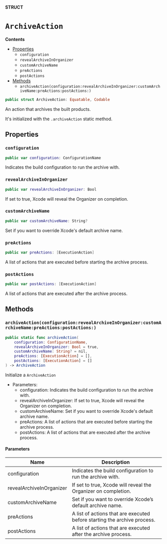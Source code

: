 **STRUCT**

# `ArchiveAction`

**Contents**

- [Properties](#properties)
  - `configuration`
  - `revealArchiveInOrganizer`
  - `customArchiveName`
  - `preActions`
  - `postActions`
- [Methods](#methods)
  - `archiveAction(configuration:revealArchiveInOrganizer:customArchiveName:preActions:postActions:)`

```swift
public struct ArchiveAction: Equatable, Codable
```

An action that archives the built products.

It's initialized with the `.archiveAction` static method.

## Properties
### `configuration`

```swift
public var configuration: ConfigurationName
```

Indicates the build configuration to run the archive with.

### `revealArchiveInOrganizer`

```swift
public var revealArchiveInOrganizer: Bool
```

If set to true, Xcode will reveal the Organizer on completion.

### `customArchiveName`

```swift
public var customArchiveName: String?
```

Set if you want to override Xcode's default archive name.

### `preActions`

```swift
public var preActions: [ExecutionAction]
```

A list of actions that are executed before starting the archive process.

### `postActions`

```swift
public var postActions: [ExecutionAction]
```

A list of actions that are executed after the archive process.

## Methods
### `archiveAction(configuration:revealArchiveInOrganizer:customArchiveName:preActions:postActions:)`

```swift
public static func archiveAction(
    configuration: ConfigurationName,
    revealArchiveInOrganizer: Bool = true,
    customArchiveName: String? = nil,
    preActions: [ExecutionAction] = [],
    postActions: [ExecutionAction] = []
) -> ArchiveAction
```

Initialize a `ArchiveAction`
- Parameters:
  - configuration: Indicates the build configuration to run the archive with.
  - revealArchiveInOrganizer: If set to true, Xcode will reveal the Organizer on completion.
  - customArchiveName: Set if you want to override Xcode's default archive name.
  - preActions: A list of actions that are executed before starting the archive process.
  - postActions: A list of actions that are executed after the archive process.

#### Parameters

| Name | Description |
| ---- | ----------- |
| configuration | Indicates the build configuration to run the archive with. |
| revealArchiveInOrganizer | If set to true, Xcode will reveal the Organizer on completion. |
| customArchiveName | Set if you want to override Xcode’s default archive name. |
| preActions | A list of actions that are executed before starting the archive process. |
| postActions | A list of actions that are executed after the archive process. |